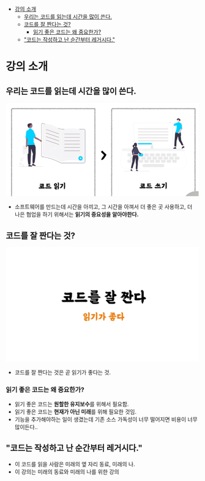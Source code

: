 <!-- TOC -->
* [강의 소개](#강의-소개)
  * [우리는 코드를 읽는데 시간을 많이 쓴다.](#우리는-코드를-읽는데-시간을-많이-쓴다)
  * [코드를 잘 짠다는 것?](#코드를-잘-짠다는-것)
    * [읽기 좋은 코드는 왜 중요한가?](#읽기-좋은-코드는-왜-중요한가)
  * ["코드는 작성하고 난 순간부터 레거시다."](#코드는-작성하고-난-순간부터-레거시다)
<!-- TOC -->

# 강의 소개

## 우리는 코드를 읽는데 시간을 많이 쓴다.

![img.png](images/img.png)

- 소프트웨어를 만드는데 시간을 아끼고, 그 시간을 아껴서 더 좋은 곳 사용하고, 더 나은 협업을 하기 위해서는 **읽기의 중요성을 알아야한다.**

## 코드를 잘 짠다는 것?

![img_1.png](images/img_1.png)

- 코드를 잘 짠다는 것은 곧 읽기가 좋다는 것.

### 읽기 좋은 코드는 왜 중요한가?

- 읽기 좋은 코드는 **원할한 유지보수**를 위해서 필요함.
- 읽기 좋은 코드는 **현재가 아닌 미래**를 위해 필요한 것임.
- 기능을 추가해야하는 일이 생겼는데 기존 소스 가독성이 너무 떨어지면 비용이 너무 많이든다..


## "코드는 작성하고 난 순간부터 레거시다."

- 이 코드를 읽을 사람은 미래의 옆 자리 동료, 미래의 나.
- 이 강의는 미래의 동료와 미래의 나를 위한 강의


